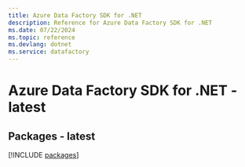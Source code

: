 ```yaml
---
title: Azure Data Factory SDK for .NET
description: Reference for Azure Data Factory SDK for .NET
ms.date: 07/22/2024
ms.topic: reference
ms.devlang: dotnet
ms.service: datafactory
---
```

# Azure Data Factory SDK for .NET - latest
## Packages - latest
[!INCLUDE [packages](data-factory-index.md)]